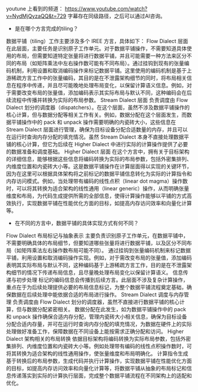 youtune 上看到的频道： https://www.youtube.com/watch?v=NydMjQyzaQQ&t=729
字幕存在同级路径，之后可以通过AI咨询。



- 是在哪个方言完成的tiling？

数据平铺（tiling）工作主要涉及多个 IREE 方言，具体如下：
Flow Dialect 层面
在此层面，主要任务是识别原子工作单元。对于数据平铺操作，不需要知道具体使用的布局，但需要知道特定张量将进行数据平铺，并且可能需要一种方法来区分不同的布局（如矩阵乘法中左右操作数可能有不同布局）。通过挂钩到现有的张量编码机制，利用设置和取消编码操作来标记数据平铺。这里使用的编码机制是基于上游稀疏方言工作中的张量编码，其目的是在不泄露架构细节的同时，将布局相关信息在程序中传递，并且尽可能晚地处理布局变化，以保留计算语义信息。例如，对于需要改变布局的张量值，添加编码表示其实际布局与默认不同，这种编码会在后续流程中传播并转换为实际的布局参数。
Stream Dialect 层面
负责调度由 Flow Dialect 划分的调度器（dispatchers）。在这个层面，虽然不涉及数据平铺操作的核心计算，但与数据分配等相关工作有关。例如，数据分配在这个层面发生，而数据平铺操作中的 pack 和 unpack 操作需要明确的内瓷砖大小，这些信息在 Stream Dialect 层面进行管理，确保为目标设备分配合适数量的内存，并且可以在运行时查询内存分配的填充情况。虽然 Stream Dialect 本身不直接处理数据平铺的核心计算，但它为后续在 Higher Dialect 中进行实际的计算操作提供了必要的数据准备和调度基础。
Higher Dialect 层面
在这个方言中，拥有关于目标架构的详细信息，能够根据这些信息将编码转换为实际的布局参数，包括外密集排列、内维度位置和内瓷砖大小等。这是数据平铺操作在计算层面得以实现的关键环节，因为在这里可以根据具体架构将之前标记的数据平铺信息转化为实际的计算指令和内存访问模式。例如，当处理带有编码的线性点积（linear dot magma）操作数时，可以将其转换为适合架构的线性通用（linear generic）操作，从而明确张量维度和布局，为代码生成提供所需的全部信息，使得计算操作能够以平铺的方式高效执行，实现数据平铺在性能优化方面的目标，如提高内存访问效率和向量化计算等。


- 在不同的方言中，数据平铺的具体实现方式有何不同？

Flow Dialect
布局标记与抽象表示
主要负责识别原子工作单元，在数据平铺中，不需要明确具体的布局细节，但要知道哪些张量将进行数据平铺，以及区分不同布局（如矩阵乘法左右操作数布局可能不同）。
通过挂钩到张量编码机制来标记数据平铺，利用设置和取消编码操作实现。例如，对于需改变布局的张量值，添加编码表明其实际布局与默认不同，这种编码基于上游稀疏方言工作，目的是在不泄露架构细节的情况下传递布局信息，且尽量晚处理布局变化以保留计算语义。
信息传递与初步处理
标记的编码信息会传播到后续方言。此层面不涉及复杂计算操作，重点在于为后续处理提供必要的布局信息标记，为整个数据平铺流程奠定基础，确保数据在后续处理中能依据合适的布局进行操作。
Stream Dialect
调度与内存管理
负责调度由 Flow Dialect 划分的调度器，虽然不直接进行数据平铺的核心计算，但与数据分配紧密相关。
数据分配在此发生，如为数据平铺操作中的 pack 和 unpack 操作确保合适内存分配，管理内瓷砖大小相关信息，确保为目标设备分配合适内存量，并可在运行时查询内存分配的填充情况，为数据在硬件上的实际处理做好准备工作，保障数据在不同设备上能按需求正确分配和访问。
Higher Dialect
架构相关的布局转换
依据目标架构将编码转换为实际布局参数，包括外密集排列、内维度位置和内瓷砖大小等。例如处理带有编码的线性点积操作数时，可将其转换为适合架构的线性通用操作，使张量维度和布局明确化。
计算指令生成
基于转换后的布局参数，生成代码并执行计算操作，实现数据平铺在性能优化方面的目标，如提高内存访问效率和向量化计算等，将数据平铺从抽象的布局标记和信息传递落实到实际的计算执行层面，完成整个数据平铺流程在不同架构上的适配和优化。
